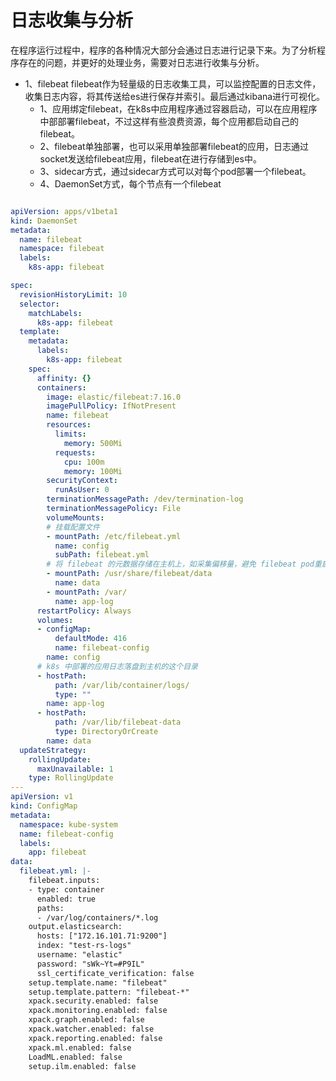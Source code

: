 # 日志收集与分析

在程序运行过程中，程序的各种情况大部分会通过日志进行记录下来。为了分析程序存在的问题，并更好的处理业务，需要对日志进行收集与分析。
- 1、filebeat
filebeat作为轻量级的日志收集工具，可以监控配置的日志文件，收集日志内容，将其传送给es进行保存并索引。最后通过kibana进行可视化。
  - 1、应用绑定filebeat，在k8s中应用程序通过容器启动，可以在应用程序中部部署filebeat，不过这样有些浪费资源，每个应用都启动自己的filebeat。
  - 2、filebeat单独部署，也可以采用单独部署filebeat的应用，日志通过socket发送给filebeat应用，filebeat在进行存储到es中。
  - 3、sidecar方式，通过sidecar方式可以对每个pod部署一个filebeat。
  - 4、DaemonSet方式，每个节点有一个filebeat

```yml

apiVersion: apps/v1beta1
kind: DaemonSet
metadata:
  name: filebeat
  namespace: filebeat
  labels:
    k8s-app: filebeat

spec:
  revisionHistoryLimit: 10
  selector:
    matchLabels:
      k8s-app: filebeat
  template:
    metadata:
      labels:
        k8s-app: filebeat
    spec:
      affinity: {}
      containers:
        image: elastic/filebeat:7.16.0
        imagePullPolicy: IfNotPresent
        name: filebeat
        resources:
          limits:
            memory: 500Mi
          requests:
            cpu: 100m
            memory: 100Mi
        securityContext:
          runAsUser: 0
        terminationMessagePath: /dev/termination-log
        terminationMessagePolicy: File
        volumeMounts:
        # 挂载配置文件
        - mountPath: /etc/filebeat.yml
          name: config
          subPath: filebeat.yml
        # 将 filebeat 的元数据存储在主机上，如采集偏移量，避免 filebeat pod重启后丢失
        - mountPath: /usr/share/filebeat/data
          name: data
        - mountPath: /var/
          name: app-log
      restartPolicy: Always
      volumes:
      - configMap:
          defaultMode: 416
          name: filebeat-config
        name: config
      # k8s 中部署的应用日志落盘到主机的这个目录
      - hostPath:
          path: /var/lib/container/logs/
          type: ""
        name: app-log
      - hostPath:
          path: /var/lib/filebeat-data
          type: DirectoryOrCreate
        name: data
  updateStrategy:
    rollingUpdate:
      maxUnavailable: 1
    type: RollingUpdate
---
apiVersion: v1
kind: ConfigMap
metadata:
  namespace: kube-system
  name: filebeat-config
  labels:
    app: filebeat
data:
  filebeat.yml: |-
    filebeat.inputs:
    - type: container
      enabled: true
      paths:
      - /var/log/containers/*.log
    output.elasticsearch:
      hosts: ["172.16.101.71:9200"]
      index: "test-rs-logs"
      username: "elastic"
      password: "sWk~Yt=#P9IL"
      ssl_certificate_verification: false
    setup.template.name: "filebeat"
    setup.template.pattern: "filebeat-*"
    xpack.security.enabled: false
    xpack.monitoring.enabled: false
    xpack.graph.enabled: false
    xpack.watcher.enabled: false
    xpack.reporting.enabled: false
    xpack.ml.enabled: false
    LoadML.enabled: false
    setup.ilm.enabled: false
```